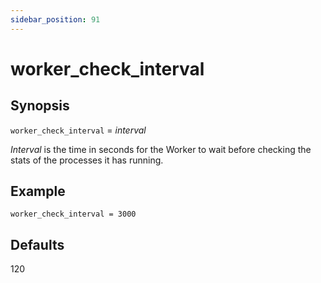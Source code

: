 ```yaml
---
sidebar_position: 91
---
```


# worker_check_interval

## Synopsis

`worker_check_interval` = _interval_

_Interval_ is the time in seconds for the Worker to wait before checking
the stats of the processes it has running.

## Example
```
worker_check_interval = 3000
```

## Defaults

120

